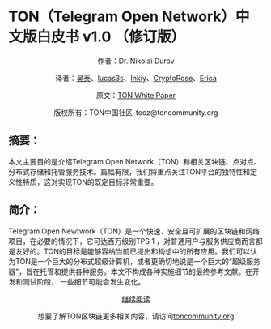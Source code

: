 # TON（Telegram Open Network）中文版白皮书 v1.0 （修订版）
<p align="center">作者：Dr. Nikolai Durov</p>
<p align="center">译者：<a href="https://github.com/toozwu">吴泰</a>、<a href="https://github.com/lucas3s">lucas3s</a>、<a href="https://github.com/Inkiy">Inkiy</a>、<a href="https://github.com/HeyRoseWu">CryptoRose</a>、<a href="https://github.com/ecrivaine">Erica</a></p>
<p align="center">原文：<a href="">TON White Paper</a></p>
<p align="center">版权所有：TON中国社区-tooz@toncommunity.org</p>

## 摘要：
本文主要目的是介绍Telegram Open Network（TON）和相关区块链、点对点、分布式存储和托管服务技术。篇幅有限，我们将重点关注TON平台的独特性和定义性特质，这对实现TON的既定目标非常重要。

## 简介：
Telegram Open Newtwork（TON）是一个快速、安全且可扩展的区块链和网络项目，在必要的情况下，它可达百万级别TPS 1 ，对普通用户与服务供应商而言都是友好的。TON的目标是能够容纳当前已提出和构想中的所有应用。我们可以认为TON是一个巨大的分布式超级计算机，或者更确切地说是一个巨大的“超级服务器”，旨在托管和提供各种服务。本文不构成各种实施细节的最终参考文献。在开发和测试阶段， 一些细节可能会发生变化。

<p align="center"><a href="https://github.com/ecrivaine/ton-chinese-whitepaper/blob/master/TON-White-Paper-CN.pdf">继续阅读</a></p>

<p align="center">想要了解TON区块链更多相关内容，请访问<a href="https://toncommunity.org/">toncommunity.org</a></p>
